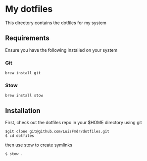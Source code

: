 # My dotfiles

This directory contains the dotfiles for my system

## Requirements

Ensure you have the following installed on your system

### Git 
```
brew install git

```

### Stow

```
brew install stow

```

## Installation

First, check out the  dotfiles repo in your $HOME directory using git

```
$git clone git@github.com/LuizFmdr/dotfiles.git
$ cd dotfiles

```

then use stow to create symlinks

```
$ stow .

```
